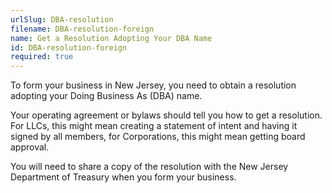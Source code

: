 ```yaml
---
urlSlug: DBA-resolution
filename: DBA-resolution-foreign
name: Get a Resolution Adopting Your DBA Name
id: DBA-resolution-foreign
required: true
---
```

To form your business in New Jersey, you need to obtain a resolution adopting your Doing Business As (DBA) name.

Your operating agreement or bylaws should tell you how to get a resolution. For LLCs, this might mean creating a statement of intent and having it signed by all members, for Corporations, this might mean getting board approval.

You will need to share a copy of the resolution with the New Jersey Department of Treasury when you form your business.